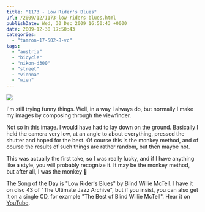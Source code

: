 ```yaml
---
title: "1173 - Low Rider's Blues"
url: /2009/12/1173-low-riders-blues.html
publishDate: Wed, 30 Dec 2009 16:50:43 +0000
date: 2009-12-30 17:50:43
categories: 
  - "tamron-17-502-8-vc"
tags: 
  - "austria"
  - "bicycle"
  - "nikon-d300"
  - "street"
  - "vienna"
  - "wien"
---
```

<a target="_blank" href="https://d25zfm9zpd7gm5.cloudfront.net/1200x1200/2009/20091229_111241_ps.jpg"><img src="https://d25zfm9zpd7gm5.cloudfront.net/0600x0600/2009/20091229_111241_ps.jpg" /></a>

I'm still trying funny things. Well, in a way I always do, but normally I make my images by composing through the viewfinder.

 Not so in this image. I would have had to lay down on the ground. Basically I held the camera very low, at an angle to about everything, pressed the shutter and hoped for the best. Of course this is the monkey method, and of course the results of such things are rather random, but then maybe not.

 This was actually the first take, so I was really lucky, and if I have anything like a style, you will probably recognize it. It may be the monkey method, but after all, I was the monkey 🙂

The Song of the Day is "Low Rider's Blues" by Blind Willie McTell. I have it on disc 43 of "The Ultimate Jazz Archive", but if you insist, you can also get it on a single CD, for example "The Best of Blind Willie McTell". Hear it on <a target="_blank" href="http://www.youtube.com/watch?v=b7P9gRq_8kU">YouTube</a>.
